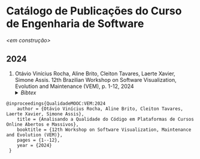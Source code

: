 # Catálogo de Publicações do Curso de Engenharia de Software

_<em construção>_




## 2024

1. Otávio Vinícius Rocha, Aline Brito, Cleiton Tavares, Laerte Xavier, Simone Assis. 12th Brazilian Workshop on Software Visualization, Evolution and Maintenance (VEM), p. 1-12, 2024 <details><summary><i>Bibtex</i></summary>
 xxx
</details>

```
@inproceedings{QualidadeMOOC:VEM:2024
    author = {Otávio Vinícius Rocha, Aline Brito, Cleiton Tavares, Laerte Xavier, Simone Assis},
    title = {Analisando a Qualidade do Código em Plataformas de Cursos Online Abertos e Massivos},
    booktitle = {12th Workshop on Software Visualization, Maintenance and Evolution (VEM)}, 
    pages = {1--12},
    year = {2024}
 }
```
